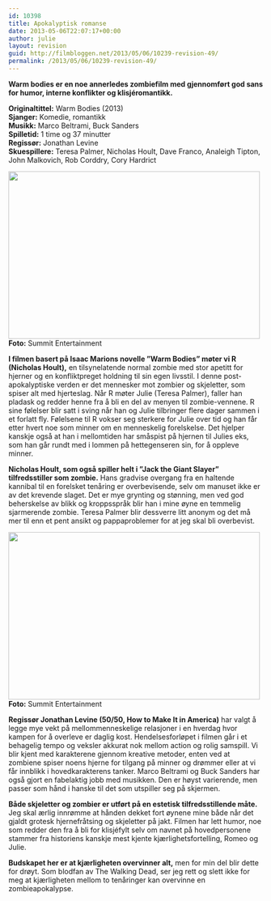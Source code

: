 ```yaml
---
id: 10398
title: Apokalyptisk romanse
date: 2013-05-06T22:07:17+00:00
author: julie
layout: revision
guid: http://filmbloggen.net/2013/05/06/10239-revision-49/
permalink: /2013/05/06/10239-revision-49/
---
```

**Warm bodies er en noe annerledes zombiefilm med gjennomført god sans for humor, interne konflikter og klisjéromantikk.<!--more-->**

**Originaltittel:** Warm Bodies (2013)  
**Sjanger:** Komedie, romantikk  
**Musikk:** Marco Beltrami, Buck Sanders  
**Spilletid:** 1 time og 37 minutter  
**Regissør:** Jonathan Levine  
**Skuespillere:** Teresa Palmer, Nicholas Hoult, Dave Franco, Analeigh Tipton, John Malkovich, Rob Corddry, Cory Hardrict

<a href="http://filmbloggen.net/2013/05/06/apokalyptisk-romanse/warm-bodies-2/" rel="attachment wp-att-10241"><img class="alignnone size-full wp-image-10241" src="http://filmbloggen.net/wp-content/uploads//2013/04/5-11.jpg" alt="" width="497" height="331" /><br /> </a>**Foto:** Summit Entertainment

**I filmen basert på Isaac Marions novelle ”Warm Bodies” møter vi R (Nicholas Hoult),** en tilsynelatende normal zombie med stor apetitt for hjerner og en konfliktpreget holdning til sin egen livsstil. I denne post-apokalyptiske verden er det mennesker mot zombier og skjeletter, som spiser alt med hjerteslag. Når R møter Julie (Teresa Palmer), faller han pladask og redder henne fra å bli en del av menyen til zombie-vennene. R sine følelser blir satt i sving når han og Julie tilbringer flere dager sammen i et forlatt fly. Følelsene til R vokser seg sterkere for Julie over tid og han får etter hvert noe som minner om en menneskelig forelskelse. Det hjelper kanskje også at han i mellomtiden har småspist på hjernen til Julies eks, som han går rundt med i lommen på hettegenseren sin, for å oppleve minner.

**Nicholas Hoult, som også spiller helt i ”Jack the Giant Slayer” tilfredsstiller som zombie.** Hans gradvise overgang fra en haltende kannibal til en forelsket tenåring er overbevisende, selv om manuset ikke er av det krevende slaget. Det er mye grynting og stønning, men ved god beherskelse av blikk og kroppsspråk blir han i mine øyne en temmelig sjarmerende zombie. Teresa Palmer blir dessverre litt anonym og det må mer til enn et pent ansikt og pappaproblemer for at jeg skal bli overbevist.

<a href="http://filmbloggen.net/2013/05/06/apokalyptisk-romanse/warm-bodies-3/" rel="attachment wp-att-10246"><img class="alignnone size-full wp-image-10246" src="http://filmbloggen.net/wp-content/uploads//2013/04/6-2.jpg" alt="" width="497" height="331" /><br /> </a>**Foto:** Summit Entertainment

**Regissør Jonathan Levine (50/50, How to Make It in America)** har valgt å legge mye vekt på mellommenneskelige relasjoner i en hverdag hvor kampen for å overleve er daglig kost. Hendelsesforløpet i filmen går i et behagelig tempo og veksler akkurat nok mellom action og rolig samspill. Vi blir kjent med karakterene gjennom kreative metoder, enten ved at zombiene spiser noens hjerne for tilgang på minner og drømmer eller at vi får innblikk i hovedkarakterens tanker. Marco Beltrami og Buck Sanders har også gjort en fabelaktig jobb med musikken. Den er høyst varierende, men passer som hånd i hanske til det som utspiller seg på skjermen.

**Både skjeletter og zombier er utført på en estetisk tilfredsstillende måte.** Jeg skal ærlig innrømme at hånden dekket fort øynene mine både når det gjaldt grotesk hjernefråtsing og skjeletter på jakt. Filmen har lett humor, noe som redder den fra å bli for klisjéfylt selv om navnet på hovedpersonene stammer fra historiens kanskje mest kjente kjærlighetsfortelling, Romeo og Julie.

**Budskapet her er at kjærligheten overvinner alt,** men for min del blir dette for drøyt. Som blodfan av The Walking Dead, ser jeg rett og slett ikke for meg at kjærligheten mellom to tenåringer kan overvinne en zombieapokalypse.

<div class="video-shortcode">
</div>